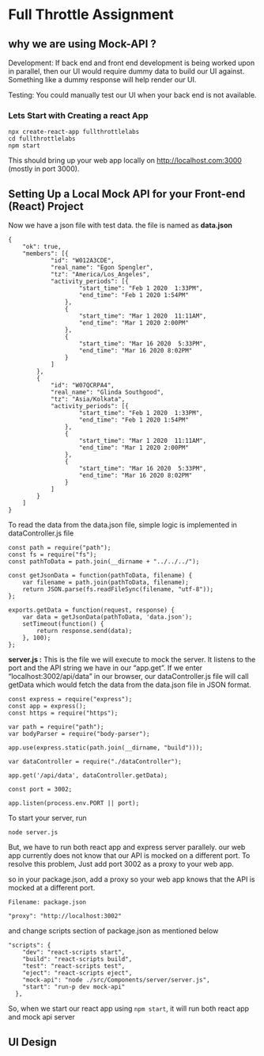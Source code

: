 # **Full Throttle Assignment**



## why we are using Mock-API ?

Development: If back end and front end development is being worked upon in parallel, then our UI would require dummy data to build our UI against. Something like a dummy response will help render our UI.

Testing: You could manually test our UI when your back end is not available.

### Lets Start with Creating a react App

```
npx create-react-app fullthrottlelabs
cd fullthrottlelabs
npm start
```
This should bring up your web app locally on http://localhost.com:3000 (mostly in port 3000).

## Setting Up a Local Mock API for your Front-end (React) Project

Now we have a json file with test data. the file is named as **data.json**

```
{
	"ok": true,
	"members": [{
			"id": "W012A3CDE",
			"real_name": "Egon Spengler",
			"tz": "America/Los_Angeles",
			"activity_periods": [{
					"start_time": "Feb 1 2020  1:33PM",
					"end_time": "Feb 1 2020 1:54PM"
				},
				{
					"start_time": "Mar 1 2020  11:11AM",
					"end_time": "Mar 1 2020 2:00PM"
				},
				{
					"start_time": "Mar 16 2020  5:33PM",
					"end_time": "Mar 16 2020 8:02PM"
				}
			]
		},
		{
			"id": "W07QCRPA4",
			"real_name": "Glinda Southgood",
			"tz": "Asia/Kolkata",
			"activity_periods": [{
					"start_time": "Feb 1 2020  1:33PM",
					"end_time": "Feb 1 2020 1:54PM"
				},
				{
					"start_time": "Mar 1 2020  11:11AM",
					"end_time": "Mar 1 2020 2:00PM"
				},
				{
					"start_time": "Mar 16 2020  5:33PM",
					"end_time": "Mar 16 2020 8:02PM"
				}
			]
		}
	]
}
```

To read the data from the data.json file, simple logic is implemented in dataController.js file

```
const path = require("path");
const fs = require("fs");
const pathToData = path.join(__dirname + "../../../");

const getJsonData = function(pathToData, filename) {
    var filename = path.join(pathToData, filename);
    return JSON.parse(fs.readFileSync(filename, "utf-8"));
};

exports.getData = function(request, response) {
    var data = getJsonData(pathToData, 'data.json');
    setTimeout(function() {
        return response.send(data);
    }, 100);
};
```

**server.js :**  This is the file we will execute to mock the server. It listens to the port and the API string we have in our “app.get”. If we enter “localhost:3002/api/data” in our browser, our dataController.js file will call getData which would fetch the data from the data.json file in JSON format.

```
const express = require("express");
const app = express();
const https = require("https");

var path = require("path");
var bodyParser = require("body-parser");

app.use(express.static(path.join(__dirname, "build")));

var dataController = require("./dataController");

app.get('/api/data', dataController.getData);

const port = 3002;

app.listen(process.env.PORT || port);
```
To start your server, run
```
node server.js
```

But, we have to run both react app and express server parallely. our web app currently does not know that our API is mocked on a different port. To resolve this problem, Just add port 3002 as a proxy to your web app.

so in your package.json, add a proxy so your web app knows that the API is mocked at a different port.

```
Filename: package.json

"proxy": "http://localhost:3002"
```

and change scripts section of package.json as mentioned below

```
"scripts": {
    "dev": "react-scripts start",
    "build": "react-scripts build",
    "test": "react-scripts test",
    "eject": "react-scripts eject",
    "mock-api": "node ./src/Components/server/server.js",
    "start": "run-p dev mock-api"
  },
```

So, when we start our react app using `npm start`, it will run both react app and mock api server

## UI Design


